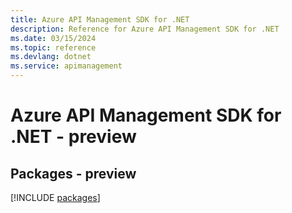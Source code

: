 ```yaml
---
title: Azure API Management SDK for .NET
description: Reference for Azure API Management SDK for .NET
ms.date: 03/15/2024
ms.topic: reference
ms.devlang: dotnet
ms.service: apimanagement
---
```

# Azure API Management SDK for .NET - preview
## Packages - preview
[!INCLUDE [packages](api-management-index.md)]